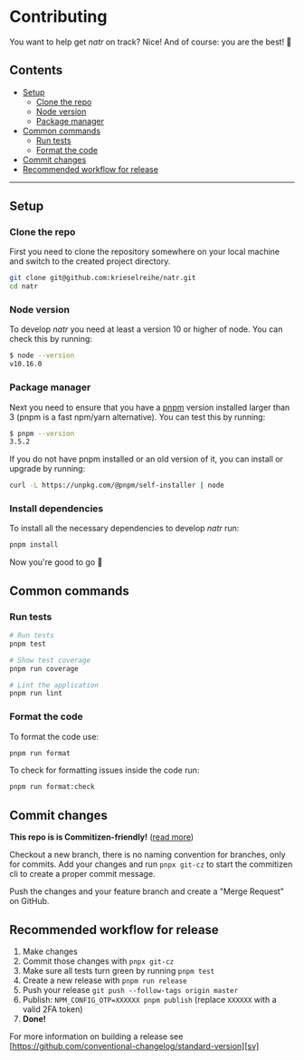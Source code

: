 # Contributing

You want to help get _natr_ on track? Nice! And of course: you are the best! 🥳

## Contents

- [Setup](#setup)
  - [Clone the repo](#clone-the-repo)
  - [Node version](#node-version)
  - [Package manager](#package-manager)
- [Common commands](#common-commands)
  - [Run tests](#run-tests)
  - [Format the code](#format-the-code)
- [Commit changes](#commit-changes)
- [Recommended workflow for release](#recommended-workflow-for-release)

---

## Setup

### Clone the repo

First you need to clone the repository somewhere on your local machine and switch to the created project directory.

```bash
git clone git@github.com:krieselreihe/natr.git
cd natr
```

### Node version

To develop _natr_ you need at least a version 10 or higher of node. You can check this by running:

```bash
$ node --version
v10.16.0
```

### Package manager

Next you need to ensure that you have a [pnpm](https://pnpm.js.org/) version installed larger than 3 (pnpm is a fast npm/yarn alternative). You can test this by running:

```bash
$ pnpm --version
3.5.2
```

If you do not have pnpm installed or an old version of it, you can install or upgrade by running:

```bash
curl -L https://unpkg.com/@pnpm/self-installer | node
```

### Install dependencies

To install all the necessary dependencies to develop _natr_ run:

```bash
pnpm install
```

Now you're good to go 🎉

## Common commands

### Run tests

```bash
# Run tests
pnpm test

# Show test coverage
pnpm run coverage

# Lint the application
pnpm run lint
```

### Format the code

To format the code use:

```bash
pnpm run format
```

To check for formatting issues inside the code run:

```bash
pnpm run format:check
```

## Commit changes

**This repo is is Commitizen-friendly!** ([read more][czcli])

Checkout a new branch, there is no naming convention for branches, only for commits. Add your changes and run `pnpx git-cz` to start the commitizen cli to create a proper commit message.

Push the changes and your feature branch and create a "Merge Request" on GitHub.

## Recommended workflow for release

1.  Make changes
2.  Commit those changes with `pnpx git-cz`
3.  Make sure all tests turn green by running `pnpm test`
4.  Create a new release with `pnpm run release`
5.  Push your release `git push --follow-tags origin master`
6.  Publish: `NPM_CONFIG_OTP=XXXXXX pnpm publish` (replace `XXXXXX` with a valid 2FA token)
7.  **Done!**

For more information on building a release see [https://github.com/conventional-changelog/standard-version][sv]

[czcli]: http://commitizen.github.io/cz-cli/
[sv]: https://github.com/conventional-changelog/standard-version
